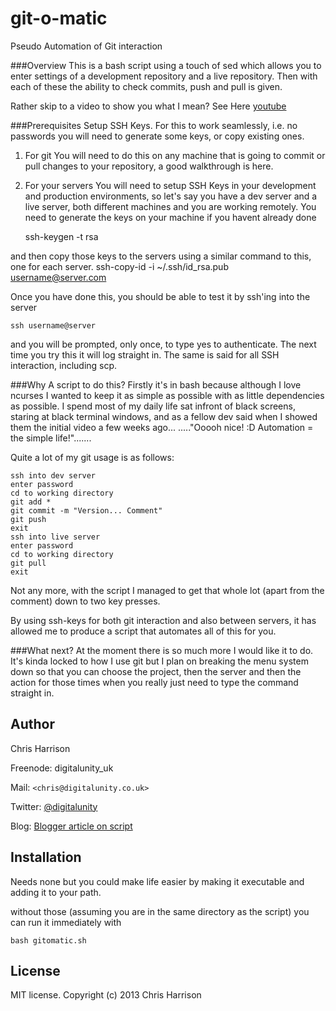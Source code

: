 git-o-matic
===========

Pseudo Automation of Git interaction

###Overview
This is a bash script using a touch of sed which allows you to enter settings of a development repository and a live repository. Then with each of these the ability to check commits, push and pull is given.

Rather skip to a video to show you what I mean? See Here [youtube](http://www.youtube.com/watch?v=e9RhZfJ0T-Q&feature=youtu.be)

###Prerequisites
Setup SSH Keys.
For this to work seamlessly, i.e. no passwords you will need to generate some keys, or copy existing ones.

1) For git
You will need to do this on any machine that is going to commit or pull changes to your repository, a good walkthrough is here.

2) For your servers
You will need to setup SSH Keys in your development and production environments, so let's say you have a dev server and a live server, both different machines and you are working remotely. You need to generate the keys on your machine if you havent already done 

	ssh-keygen -t rsa

and then copy those keys to the servers using a similar command to this, one for each server.
	ssh-copy-id -i ~/.ssh/id_rsa.pub username@server.com

Once you have done this, you should be able to test it by ssh'ing into the server

	ssh username@server

and you will be prompted, only once, to type yes to authenticate. The next time you try this it will log straight in. The same is said for all SSH interaction, including scp.


###Why A script to do this?
Firstly it's in bash because although I love ncurses I wanted to keep it as simple as possible with as little dependencies as possible.
I spend most of my daily life sat infront of black screens, staring at black terminal windows, and as a fellow dev said when I showed them the initial video a few weeks ago...
....."Ooooh nice! :D Automation = the simple life!".......

Quite a lot of my git usage is as follows:

	ssh into dev server
	enter password
	cd to working directory
	git add *
	git commit -m "Version... Comment"
	git push
	exit
	ssh into live server
	enter password
	cd to working directory
	git pull
	exit

Not any more, with the script I managed to get that whole lot (apart from the comment) down to two key presses.

By using ssh-keys for both git interaction and also between servers, it has allowed me to produce a script that automates all of this for you.

###What next?
At the moment there is so much more I would like it to do. It's kinda locked to how I use git but I plan on breaking the menu system down so that you can choose the project, then the server and then the action for those times when you really just need to type the command straight in.

Author
------

Chris Harrison

Freenode:	digitalunity_uk

Mail:		`<chris@digitalunity.co.uk>`

Twitter: 	[@digitalunity](https://twitter.com/digitalunity)

Blog:		[Blogger article on script](http://digitalunity.blogspot.co.uk/2013/10/git-automation.html)

Installation
------------

Needs none but you could make life easier by making it executable and adding it to your path.

without those (assuming you are in the same directory as the script) you can run it immediately with

	bash gitomatic.sh

License
-------

MIT license. Copyright (c) 2013 Chris Harrison


